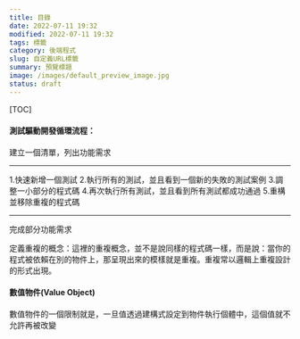 ```yaml
---
title: 目錄
date: 2022-07-11 19:32
modified: 2022-07-11 19:32
tags: 標籤
category: 後端程式
slug: 自定義URL標籤
summary: 預覽標題
image: /images/default_preview_image.jpg
status: draft
---
```


[TOC]


#### 測試驅動開發循環流程：

建立一個清單，列出功能需求

--- 

1.快速新增一個測試
2.執行所有的測試，並且看到一個新的失敗的測試案例
3.調整一小部分的程式碼
4.再次執行所有測試，並且看到所有測試都成功通過
5.重構並移除重複的程式碼

---

完成部分功能需求


定義重複的概念：這裡的重複概念，並不是說同樣的程式碼一樣，而是說：當你的程式被依賴在別的物件上，那呈現出來的模樣就是重複。重複常以邏輯上重複設計的形式出現。

#### 數值物件(Value Object)

數值物件的一個限制就是，一旦值透過建構式設定到物件執行個體中，這個值就不允許再被改變